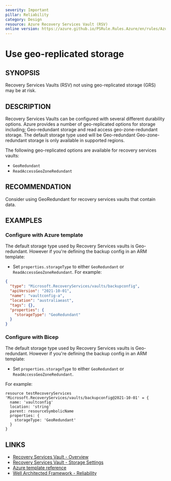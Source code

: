 ```yaml
---
severity: Important
pillar: Reliability
category: Design
resource: Azure Recovery Services Vault (RSV)
online version: https://azure.github.io/PSRule.Rules.Azure/en/rules/Azure.RSV.StorageType/
---
```


# Use geo-replicated storage

## SYNOPSIS

Recovery Services Vaults (RSV) not using geo-replicated storage (GRS) may be at risk.

## DESCRIPTION

Recovery Services Vaults can be configured with several different durability options.
Azure provides a number of geo-replicated options for storage including;
Geo-redundant storage and read access geo-zone-redundant storage.
The default storage type used will be Geo-redundant
Geo-zone-redundant storage is only available in supported regions.

The following geo-replicated options are available for recovery services vaults:

- `GeoRedundant`
- `ReadAccessGeoZoneRedundant`

## RECOMMENDATION

Consider using GeoRedundant for recovery services vaults that contain data.


## EXAMPLES

### Configure with Azure template
The default storage type used by Recovery Services vaults is Geo-redundant. However if you're 
defining the backup config in an ARM template:

- Set `properties.storageType` to either `GeoRedundant` or `ReadAccessGeoZoneRedundant`.
For example:

```json
{
  "type": "Microsoft.RecoveryServices/vaults/backupconfig",
  "apiVersion": "2021-10-01",
  "name": "vaultconfig-a",
  "location": "australiaeast",
  "tags": {},
  "properties": {
    "storageType": "GeoRedundant"
  }
}
```

### Configure with Bicep
The default storage type used by Recovery Services vaults is Geo-redundant. However if you're 
defining the backup config in an ARM template:

- Set `properties.storageType` to either `GeoRedundant` or `ReadAccessGeoZoneRedundant`.

For example:

```bicep
resource testRecoveryServices 'Microsoft.RecoveryServices/vaults/backupconfig@2021-10-01' = {
  name: 'vaultconfig'
  location: 'string'
  parent: resourceSymbolicName
  properties: {
    storageType: 'GeoRedundant'
  }
}
```

## LINKS

- [Recovery Services Vault - Overview](https://docs.microsoft.com/azure/backup/backup-azure-recovery-services-vault-overview#storage-settings-in-the-recovery-services-vault)
- [Recovery Services Vault - Storage Settings](https://docs.microsoft.com/azure/backup/backup-create-rs-vault#set-storage-redundancy)
- [Azure template reference](https://docs.microsoft.com/azure/templates/microsoft.recoveryservices/vaults/backupconfig?tabs=bicep)
- [Well Architected Framework - Reliability](https://docs.microsoft.com/azure/architecture/framework/resiliency/design-resiliency)
